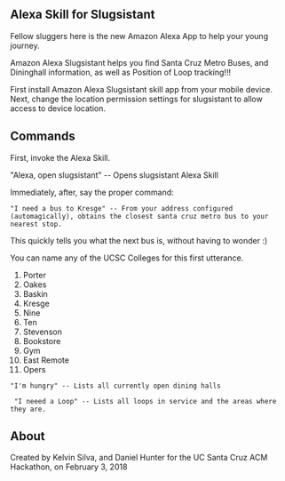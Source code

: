 ## Alexa Skill for Slugsistant

Fellow sluggers here is the new Amazon Alexa App to help your young journey.

Amazon Alexa Slugsistant helps you find Santa Cruz Metro Buses, and Dininghall information, as well as Position of Loop tracking!!!

First install Amazon Alexa Slugsistant skill app from your mobile device.
Next, change the location permission settings for slugsistant to allow access to device location.

## Commands

First, invoke the Alexa Skill.

"Alexa, open slugsistant" -- Opens slugsistant Alexa Skill

Immediately, after, say the proper command:

`"I need a bus to Kresge" -- From your address configured (automagically), obtains the closest santa cruz metro bus to your nearest stop.` 

This quickly tells you what the next bus is, without having to wonder :)

You can name any of the UCSC Colleges for this first utterance.

1. Porter
2. Oakes
3. Baskin
4. Kresge
5. Nine
6. Ten
7. Stevenson
8. Bookstore
9. Gym
10. East Remote
11. Opers

` "I'm hungry" -- Lists all currently open dining halls `

` "I neeed a Loop" -- Lists all loops in service and the areas where they are.`


## About

Created by Kelvin Silva, and Daniel Hunter for the UC Santa Cruz ACM Hackathon, on February 3, 2018
